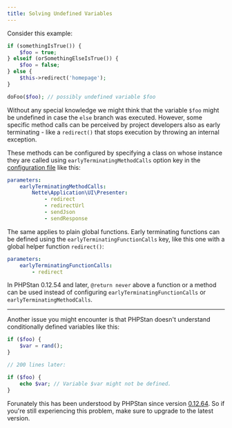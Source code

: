 ```yaml
---
title: Solving Undefined Variables
---
```


Consider this example:

```php
if (somethingIsTrue()) {
	$foo = true;
} elseif (orSomethingElseIsTrue()) {
	$foo = false;
} else {
	$this->redirect('homepage');
}

doFoo($foo); // possibly undefined variable $foo
```

Without any special knowledge we might think that the variable `$foo` might be undefined in case the `else` branch was executed. However, some specific method calls can be perceived by project developers also as early terminating - like a `redirect()` that stops execution by throwing an internal exception.

These methods can be configured by specifying a class on whose instance they are called using `earlyTerminatingMethodCalls` option key in the [configuration file](/config-reference) like this:

```yaml
parameters:
	earlyTerminatingMethodCalls:
		Nette\Application\UI\Presenter:
			- redirect
			- redirectUrl
			- sendJson
			- sendResponse
```

The same applies to plain global functions. Early terminating functions can be defined using the `earlyTerminatingFunctionCalls` key, like this one with a global helper function `redirect()`:

```yaml
parameters:
	earlyTerminatingFunctionCalls:
		- redirect
```

In PHPStan 0.12.54 and later, `@return never` above a function or a method can be used instead of configuring `earlyTerminatingFunctionCalls` or `earlyTerminatingMethodCalls`.

---------

Another issue you might encounter is that PHPStan doesn't understand conditionally defined variables like this:

```php
if ($foo) {
    $var = rand();
}

// 200 lines later:

if ($foo) {
    echo $var; // Variable $var might not be defined.
}
```

Forunately this has been understood by PHPStan since version [0.12.64](https://github.com/phpstan/phpstan/releases/tag/0.12.64). So if you're still experiencing this problem, make sure to upgrade to the latest version.
